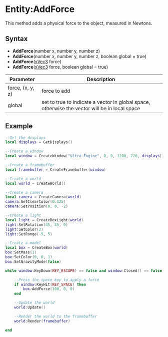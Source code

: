 # Entity:AddForce

This method adds a physical force to the object, measured in Newtons.

## Syntax

- **AddForce**(number x, number y, number z)
- **AddForce**(number x, number y, number z, boolean global = true)
- **AddForce**([xVec3](xVec3.md) force)
- **AddForce**([xVec3](xVec3.md) force, boolean global = true)

| Parameter | Description |
| ------ | ------ |
| force, (x, y, z) | force to add |
| global | set to true to indicate a vector in global space, otherwise the vector will be in local space |

## Example

```lua
--Get the displays
local displays = GetDisplays()

--Create a window
local window = CreateWindow("Ultra Engine", 0, 0, 1280, 720, displays[1], WINDOW_CENTER | WINDOW_TITLEBAR)

--Create a framebuffer
local framebuffer = CreateFramebuffer(window)

--Create a world
local world = CreateWorld()

--Create a camera
local camera = CreateCamera(world)
camera:SetClearColor(0.125)
camera:SetPosition(0, 0, -2)

--Create a light
local light = CreateBoxLight(world)
light:SetRotation(45, 35, 0)
light:SetColor(2)
light:SetRange(-5, 5)

--Create a model
local box = CreateBox(world)
box:SetMass(1)
box:SetColor(0, 0, 1)
box:SetGravityMode(false)

while window:KeyDown(KEY_ESCAPE) == false and window:Closed() == false do

    --Press the space key to apply a force
    if window:KeyHit(KEY_SPACE) then
        box:AddForce(100, 0, 0)
    end

	--Update the world
	world:Update()

	--Render the world to the framebuffer
	world:Render(framebuffer)

end
```
